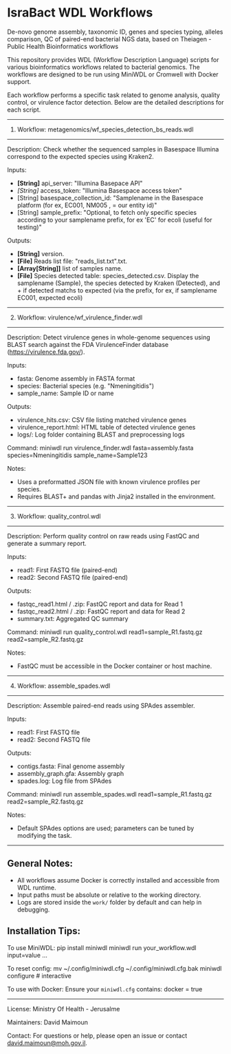 IsraBact WDL Workflows
=======================================

De-novo genome assembly, taxonomic ID, genes and species typing, alleles comparison, QC of paired-end bacterial NGS data, based on Theiagen - Public Health Bioinformatics workflows


This repository provides WDL (Workflow Description Language) scripts for various bioinformatics workflows related to bacterial genomics. The workflows are designed to be run using MiniWDL or Cromwell with Docker support.

Each workflow performs a specific task related to genome analysis, quality control, or virulence factor detection. Below are the detailed descriptions for each script.


-------------------------------------------------------------------------------
1. Workflow: metagenomics/wf_species_detection_bs_reads.wdl
-------------------------------------------------------------------------------

Description:
  Check whether the sequenced samples in Basespace Illumina correspond to the expected species using Kraken2.

Inputs:
  - **[String]** api_server: "Illumina Basepace API"
  - *[String]* access_token: "Illumina Basespace access token"
  - [String] basespace_collection_id: "Samplename in the Basespace platform (for ex, EC001, NM005 , = our entity id)"
  - [String] sample_prefix: "Optional, to fetch only specific species according to your samplename prefix, for ex 'EC' for ecoli (useful for testing)"
    
Outputs:
  - **[String]** version.
  - **[File]** Reads list file: "reads_list.txt".txt.
  - **[Array[String]]** list of samples name.
  - **[File]** Species detected table: species_detected.csv. Display the samplename (Sample), the species detected by Kraken (Detected), and + if detected matchs to expected (via the prefix, for ex, if samplename EC001, expected ecoli)


-------------------------------------------------------------------------------
2. Workflow: virulence/wf_virulence_finder.wdl
-------------------------------------------------------------------------------

Description:
  Detect virulence genes in whole-genome sequences using BLAST search against the FDA VirulenceFinder database (https://virulence.fda.gov/).

Inputs:
  - fasta: Genome assembly in FASTA format
  - species: Bacterial species (e.g. "Nmeningitidis")
  - sample_name: Sample ID or name

Outputs:
  - virulence_hits.csv: CSV file listing matched virulence genes
  - virulence_report.html: HTML table of detected virulence genes
  - logs/: Log folder containing BLAST and preprocessing logs

Command:
  miniwdl run virulence_finder.wdl fasta=assembly.fasta species=Nmeningitidis sample_name=Sample123

Notes:
  - Uses a preformatted JSON file with known virulence profiles per species.
  - Requires BLAST+ and pandas with Jinja2 installed in the environment.

-------------------------------------------------------------------------------
3. Workflow: quality_control.wdl
-------------------------------------------------------------------------------

Description:
  Perform quality control on raw reads using FastQC and generate a summary report.

Inputs:
  - read1: First FASTQ file (paired-end)
  - read2: Second FASTQ file (paired-end)

Outputs:
  - fastqc_read1.html / .zip: FastQC report and data for Read 1
  - fastqc_read2.html / .zip: FastQC report and data for Read 2
  - summary.txt: Aggregated QC summary

Command:
  miniwdl run quality_control.wdl read1=sample_R1.fastq.gz read2=sample_R2.fastq.gz

Notes:
  - FastQC must be accessible in the Docker container or host machine.

-------------------------------------------------------------------------------
4. Workflow: assemble_spades.wdl
-------------------------------------------------------------------------------

Description:
  Assemble paired-end reads using SPAdes assembler.

Inputs:
  - read1: First FASTQ file
  - read2: Second FASTQ file

Outputs:
  - contigs.fasta: Final genome assembly
  - assembly_graph.gfa: Assembly graph
  - spades.log: Log file from SPAdes

Command:
  miniwdl run assemble_spades.wdl read1=sample_R1.fastq.gz read2=sample_R2.fastq.gz

Notes:
  - Default SPAdes options are used; parameters can be tuned by modifying the task.

-------------------------------------------------------------------------------
General Notes:
-------------------------------------------------------------------------------

- All workflows assume Docker is correctly installed and accessible from WDL runtime.
- Input paths must be absolute or relative to the working directory.
- Logs are stored inside the `work/` folder by default and can help in debugging.

Installation Tips:
------------------

To use MiniWDL:
  pip install miniwdl
  miniwdl run your_workflow.wdl input=value ...

To reset config:
  mv ~/.config/miniwdl.cfg ~/.config/miniwdl.cfg.bak
  miniwdl configure  # interactive

To use with Docker:
  Ensure your `miniwdl.cfg` contains:
    docker = true

-------------------------------------------------------------------------------
License:
  Ministry Of Health - Jerusalme

Maintainers:
  David Maimoun

Contact:
  For questions or help, please open an issue or contact david.maimoun@moh.gov.il.


